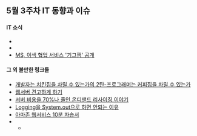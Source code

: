 ## 5월 3주차 IT 동향과 이슈

#### IT 소식
- []()
- []()
- [MS, 이색 협업 서비스 '기그잼' 공개](http://www.ciokorea.com/news/29649)

#### 그 외 볼만한 링크들
- [개발자는 치킨집을 차릴 수 있는가의 2탄-프로그래머는 커피집을 차릴 수 있는가](https://docs.com/user487534/1199)
- [웹서버 견고하게 하기](https://lesstif.gitbooks.io/web-service-hardening/content/web-server.html)
- [서버 비용을 70%나 줄인 온디맨드 리사이징 이야기](http://engineering.vcnc.co.kr/2016/05/ondemand-image-resizing/)
- [Logging을 System.out으로 하면 안되는 이유](http://silentsoft.tistory.com/13)
- [아마존 웹서비스 10분 자습서](https://aws.amazon.com/ko/getting-started/tutorials/)
- - []()
